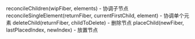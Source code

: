 reconcileChildren(wipFiber, elements) - 协调子节点
reconcileSingleElement(returnFiber, currentFirstChild, element) - 协调单个元素
deleteChild(returnFiber, childToDelete) - 删除节点
placeChild(newFiber, lastPlacedIndex, newIndex) - 放置节点